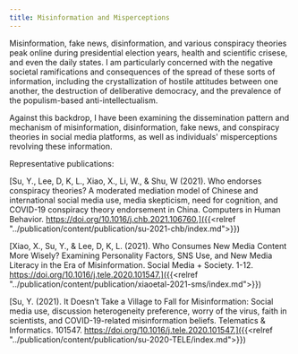 ```yaml
---
title: Misinformation and Misperceptions
---
```

Misinformation, fake news, disinformation, and various conspiracy theories peak online during presidential election years, health and scientific crisese, and even the daily states. I am particularly concerned with the negative societal ramifications and consequences of the spread of these sorts of information, including the crystallization of hostile attitudes between one another, the destruction of deliberative democracy, and the prevalence of the populism-based anti-intellectualism.


Against this backdrop, I have been examining the dissemination pattern and mechanism of misinformation, disinformation, fake news, and conspiracy theories in social media platforms, as well as individuals' misperceptions revolving these information.


Representative publications:

[Su, Y., Lee, D, K, L., Xiao, X., Li, W., & Shu, W (2021). Who endorses conspiracy theories? A moderated mediation model of Chinese and international social media use, media skepticism, need for cognition, and COVID-19 conspiracy theory endorsement in China. Computers in Human Behavior. https://doi.org/10.1016/j.chb.2021.106760.]({{<relref "../publication/content/publication/su-2021-chb/index.md">}})

[Xiao, X., Su, Y., & Lee, D, K, L. (2021). Who Consumes New Media Content More Wisely? Examining Personality Factors, SNS Use, and New Media Literacy in the Era of Misinformation. Social Media + Society. 1-12. https://doi.org/10.1016/j.tele.2020.101547.]({{<relref "../publication/content/publication/xiaoetal-2021-sms/index.md">}})

[Su, Y. (2021). It Doesn’t Take a Village to Fall for Misinformation: Social media use, discussion heterogeneity preference, worry of the virus, faith in scientists, and COVID-19-related misinformation beliefs. Telematics & Informatics. 101547. https://doi.org/10.1016/j.tele.2020.101547.]({{<relref "../publication/content/publication/su-2020-TELE/index.md">}})
